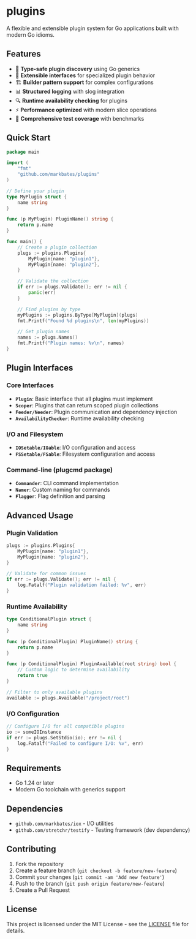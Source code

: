 # plugins

A flexible and extensible plugin system for Go applications built with modern Go idioms.

## Features

- 🎯 **Type-safe plugin discovery** using Go generics
- 🔌 **Extensible interfaces** for specialized plugin behavior
- 🏗️ **Builder pattern support** for complex configurations
- 📊 **Structured logging** with slog integration
- 🔍 **Runtime availability checking** for plugins
- ⚡ **Performance optimized** with modern slice operations
- 🧪 **Comprehensive test coverage** with benchmarks

## Quick Start

```go
package main

import (
    "fmt"
    "github.com/markbates/plugins"
)

// Define your plugin
type MyPlugin struct {
    name string
}

func (p MyPlugin) PluginName() string {
    return p.name
}

func main() {
    // Create a plugin collection
    plugs := plugins.Plugins{
        MyPlugin{name: "plugin1"},
        MyPlugin{name: "plugin2"},
    }

    // Validate the collection
    if err := plugs.Validate(); err != nil {
        panic(err)
    }

    // Find plugins by type
    myPlugins := plugins.ByType[MyPlugin](plugs)
    fmt.Printf("Found %d plugins\n", len(myPlugins))

    // Get plugin names
    names := plugs.Names()
    fmt.Printf("Plugin names: %v\n", names)
}
```

## Plugin Interfaces

### Core Interfaces

- **`Plugin`**: Basic interface that all plugins must implement
- **`Scoper`**: Plugins that can return scoped plugin collections
- **`Feeder/Needer`**: Plugin communication and dependency injection
- **`AvailabilityChecker`**: Runtime availability checking

### I/O and Filesystem

- **`IOSetable/IOable`**: I/O configuration and access
- **`FSSetable/FSable`**: Filesystem configuration and access

### Command-line (plugcmd package)

- **`Commander`**: CLI command implementation
- **`Namer`**: Custom naming for commands
- **`Flagger`**: Flag definition and parsing

## Advanced Usage

### Plugin Validation

```go
plugs := plugins.Plugins{
    MyPlugin{name: "plugin1"},
    MyPlugin{name: "plugin2"},
}

// Validate for common issues
if err := plugs.Validate(); err != nil {
    log.Fatalf("Plugin validation failed: %v", err)
}
```

### Runtime Availability

```go
type ConditionalPlugin struct {
    name string
}

func (p ConditionalPlugin) PluginName() string {
    return p.name
}

func (p ConditionalPlugin) PluginAvailable(root string) bool {
    // Custom logic to determine availability
    return true
}

// Filter to only available plugins
available := plugs.Available("/project/root")
```

### I/O Configuration

```go
// Configure I/O for all compatible plugins
io := someIOInstance
if err := plugs.SetStdio(io); err != nil {
    log.Fatalf("Failed to configure I/O: %v", err)
}
```

## Requirements

- Go 1.24 or later
- Modern Go toolchain with generics support

## Dependencies

- `github.com/markbates/iox` - I/O utilities
- `github.com/stretchr/testify` - Testing framework (dev dependency)

## Contributing

1. Fork the repository
2. Create a feature branch (`git checkout -b feature/new-feature`)
3. Commit your changes (`git commit -am 'Add new feature'`)
4. Push to the branch (`git push origin feature/new-feature`)
5. Create a Pull Request

## License

This project is licensed under the MIT License - see the [LICENSE](LICENSE) file for details.